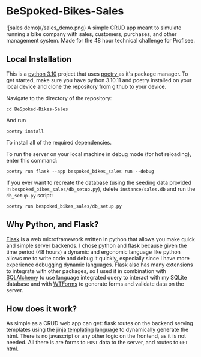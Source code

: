 # BeSpoked-Bikes-Sales
![sales demo)(/sales_demo.png)
A simple CRUD app meant to simulate running a bike company with sales, customers, purchases, and other management system. Made for the 48 hour technical challenge for Profisee. 

## Local Installation 
This is a [python 3.10](https://www.python.org/downloads/release/python-3100/) project that uses [ poetry ]( https://python-poetry.org/ ) as it's package manager. To get started, make sure you have python 3.10.11 and poetry installed on your local device and clone the repository from github to your device. 

Navigate to the directory of the repository:
```shell
cd BeSpoked-Bikes-Sales
```
And run
```shell
poetry install
```
To install all of the required dependencies. 

To run the server on your local machine in debug mode (for hot reloading), enter this command:
```shell
poetry run flask --app bespoked_bikes_sales run --debug
```

If you ever want to recreate the database (using the seeding data provided in `bespoked_bikes_sales/db_setup.py`), delete `instance/sales.db` and run the `db_setup.py` script:
```shell
poetry run bespoked_bikes_sales/db_setup.py
```

## Why Python, and Flask?
[Flask](https://flask.palletsprojects.com/en/2.3.x/) is a web microframework written in python that allows you make quick and simple server backends. I chose python and flask because given the time period (48 hours) a dynamic and ergonomic language like python allows me to write code and debug it quickly, especially since I have more experience debugging dynamic languages. Flask also has many extensions to integrate with other packages, so I used it in combination with [SQLAlchemy](https://www.sqlalchemy.org/) to use language integrated query to interact with my SQLite database and with [WTForms](https://wtforms.readthedocs.io/en/3.0.x/) to generate forms and validate data on the server. 

## How does it work?
As simple as a CRUD web app can get: flask routes on the backend serving templates using the [jinja templating language](https://jinja.palletsprojects.com/en/3.1.x/) to dynamically generate the html. There is no javascript or any other logic on the frontend, as it is not needed. All there is are forms to `POST` data to the server, and routes to `GET` html. 
